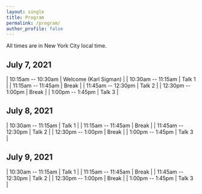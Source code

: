 ```yaml
---
layout: single
title: Program
permalink: /program/
author_profile: false
---
```


All times are in New York City local time.

## July 7, 2021

| 10:15am -- 10:30am    | Welcome (Karl Sigman)  |
| 10:30am -- 11:15am    | Talk 1       |
| 11:15am -- 11:45am   | Break       |
| 11:45am -- 12:30pm    | Talk 2       |
| 12:30pm -- 1:00pm    | Break       |
| 1:00pm -- 1:45pm    | Talk 3       |

## July 8, 2021

| 10:30am -- 11:15am    | Talk 1       |
| 11:15am -- 11:45am   | Break       |
| 11:45am -- 12:30pm    | Talk 2       |
| 12:30pm -- 1:00pm    | Break       |
| 1:00pm -- 1:45pm    | Talk 3       |

## July 9, 2021

| 10:30am -- 11:15am    | Talk 1       |
| 11:15am -- 11:45am   | Break       |
| 11:45am -- 12:30pm    | Talk 2       |
| 12:30pm -- 1:00pm    | Break       |
| 1:00pm -- 1:45pm    | Talk 3       |
